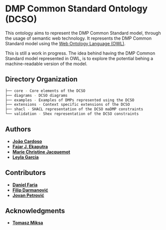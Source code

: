 # DMP Common Standard Ontology (DCSO)

This ontology aims to represent the DMP Common Standard model, through the usage of semantic web technology. It represents the DMP Common Standard model using the [Web Ontology Language (OWL)](https://www.w3.org/OWL/).

This is still a work in progress. The idea behind having the DMP Common Standard model represented in OWL, is to explore the potential behing a machine-readable version of the model.

<!--The following is a diagram of the DCSO: -->

<!--![DCSO Diagram](https://github.com/RDA-DMP-Common/RDA-DMP-Common-Standard/blob/master/ontologies/diagrams/dcso30.png) -->

## Directory Organization

```bash
├── core - Core elements of the DCSO
├── diagrams - DCSO diagrams
├── examples - Examples of DMPs represented using the DCSO
├── extensions - Context specific extensions of the DCSO
├── shacl - SHACL representation of the DCSO maDMP constraints 
└── validation - Shex representation of the DCSO constraints
```

## Authors

* **[João Cardoso](https://github.com/JoaoMFCardoso)**
* **[Fajar J. Ekaputra](https://github.com/fekaputra)**
* **[Marie Christine Jacquemot](https://github.com/JacquemotMC)**
* **[Leyla Garcia](https://github.com/ljgarcia)**

## Contributors

* **[Daniel Faria](https://github.com/DanFaria)**
* **[Filip Darmanović](https://github.com/Dzeri96)**
* **[Jovan Petrović](https://github.com/jpetrovi)**

## Acknowledgments

* **[Tomasz Miksa](https://github.com/TomMiksa)**
